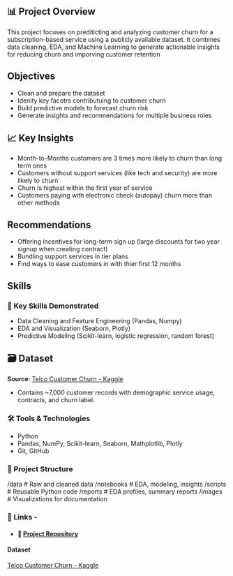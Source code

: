 ## 📊 Project Overview
This project focuses on prediticting and analyzing customer churn for a subscription-based service using a publicly available dataset. 
It combines data cleaning, EDA, and Machine Learning to generate actionable insights for reducing churn and imporving customer retention

## Objectives
-   Clean and prepare the dataset
-   Idenity key facotrs contributuing to customer churn
-   Build predictive models to forecast churn risk
-   Generate insights and recommendations for multiple business roles

## 📈 Key Insights
-   Month-to-Months customers are 3 times more likely to churn than long term ones
-   Customers without support services (like tech and security) are more likely to churn
- Churn is highest within the first year of service
- Customers paying with electronic check (autopay) churn more than other methods

## Recommendations
- Offering incentives for long-term sign up (large discounts for two year signup when creating contract)
- Bundling support services in tier plans
- Find ways to ease customers in with thier first 12 months

## Skills 
### 🧠 Key Skills Demonstrated
-   Data Cleaning and Feature Engineering (Pandas, Numpy)
-   EDA and Visualization (Seaborn, Plotly)
-   Predictive Modeling (Scikit-learn, logistic regression, random forest)


## 🗃️ Dataset
**Source**: [Telco Customer Churn - Kaggle](https://www.kaggle.com/datasets/blastchar/telco-customer-churn)  
-   Contains ~7,000 customer records with demographic service usage, contracts, and churn label.


### 🛠️ Tools & Technologies
-   Python
-   Pandas, NumPy, Scikit-learn, Seaborn, Mathplotlib, Plotly
-   Git, GitHub


### 📁 Project Structure
/data           # Raw and cleaned data
/notebooks      # EDA, modeling, insights
/scripts        # Reusable Python code
/reports        # EDA profiles, summary reports
/images         # Visualizations for documentation


### 📎 Links -
- #### 📁 [Project Repository](https://github.com/corymu/data_analysis)


#### Dataset
[Telco Customer Churn - Kaggle](https://www.kaggle.com/datasets/blastchar/telco-customer-churn)